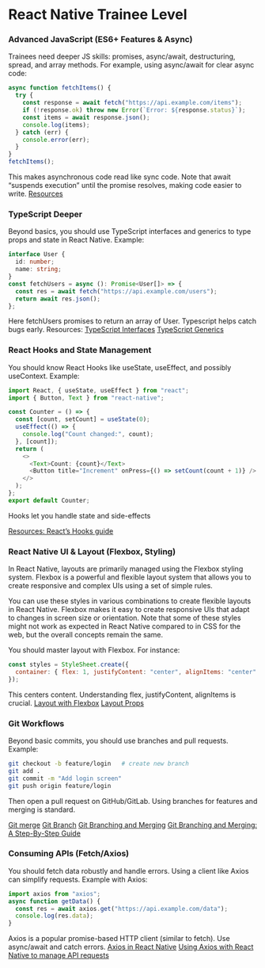 # React Native Trainee Level

### Advanced JavaScript (ES6+ Features & Async)

Trainees need deeper JS skills: promises, async/await, destructuring, spread, and array methods. For example, using async/await for clear async code:

```javascript
async function fetchItems() {
  try {
    const response = await fetch("https://api.example.com/items");
    if (!response.ok) throw new Error(`Error: ${response.status}`);
    const items = await response.json();
    console.log(items);
  } catch (err) {
    console.error(err);
  }
}
fetchItems();
```

This makes asynchronous code read like sync code. Note that await “suspends execution” until the promise resolves, making code easier to write.
[Resources](https://developer.mozilla.org/en-US/docs/Web/JavaScript/Reference/Statements/async_function)

### TypeScript Deeper

Beyond basics, you should use TypeScript interfaces and generics to type props and state in React Native. Example:

```typescript
interface User {
  id: number;
  name: string;
}
const fetchUsers = async (): Promise<User[]> => {
  const res = await fetch("https://api.example.com/users");
  return await res.json();
};
```

Here fetchUsers promises to return an array of User. Typescript helps catch bugs early.
Resources:
[TypeScript Interfaces](https://www.typescriptlang.org/docs/handbook/interfaces.html)
[TypeScript Generics](https://www.typescriptlang.org/docs/handbook/2/generics.html)

### React Hooks and State Management

You should know React Hooks like useState, useEffect, and possibly useContext. Example:

```typescript
import React, { useState, useEffect } from "react";
import { Button, Text } from "react-native";

const Counter = () => {
  const [count, setCount] = useState(0);
  useEffect(() => {
    console.log("Count changed:", count);
  }, [count]);
  return (
    <>
      <Text>Count: {count}</Text>
      <Button title="Increment" onPress={() => setCount(count + 1)} />
    </>
  );
};
export default Counter;
```

Hooks let you handle state and side-effects

[Resources: React’s Hooks guide](https://react.dev/reference/react/hooks)

### React Native UI & Layout (Flexbox, Styling)

In React Native, layouts are primarily managed using the Flexbox styling system. Flexbox is a powerful and flexible layout system that allows you to create responsive and complex UIs using a set of simple rules.

You can use these styles in various combinations to create flexible layouts in React Native. Flexbox makes it easy to create responsive UIs that adapt to changes in screen size or orientation. Note that some of these styles might not work as expected in React Native compared to in CSS for the web, but the overall concepts remain the same.

You should master layout with Flexbox. For instance:

```javascript
const styles = StyleSheet.create({
  container: { flex: 1, justifyContent: "center", alignItems: "center" },
});
```

This centers content. Understanding flex, justifyContent, alignItems is crucial.
[Layout with Flexbox](https://reactnative.dev/docs/flexbox)
[Layout Props](https://reactnative.dev/docs/layout-props)

### Git Workflows

Beyond basic commits, you should use branches and pull requests. Example:

```bash
git checkout -b feature/login   # create new branch
git add .
git commit -m "Add login screen"
git push origin feature/login
```

Then open a pull request on GitHub/GitLab. Using branches for features and merging is standard.

[Git merge](https://www.atlassian.com/git/tutorials/using-branches/git-merge)
[Git Branch](https://www.atlassian.com/git/tutorials/using-branches)
[Git Branching and Merging](https://www.youtube.com/watch?v=Q1kHG842HoI)
[Git Branching and Merging: A Step-By-Step Guide](https://www.varonis.com/blog/git-branching)

### Consuming APIs (Fetch/Axios)

You should fetch data robustly and handle errors. Using a client like Axios can simplify requests. Example with Axios:

```javascript
import axios from "axios";
async function getData() {
  const res = await axios.get("https://api.example.com/data");
  console.log(res.data);
}
```

Axios is a popular promise-based HTTP client (similar to fetch). Use async/await and catch errors.
[Axios in React Native](https://www.geeksforgeeks.org/axios-in-react-native/)
[Using Axios with React Native to manage API requests](https://blog.logrocket.com/using-axios-with-react-native-manage-api-requests/)
